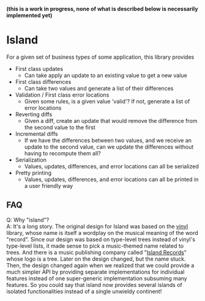 **(this is a work in progress, none of what is described below is necessarily implemented yet)**

Island
===

For a given set of business types of some application, this library provides
*   First class updates
    *   Can take apply an update to an existing value to get a new value
*   First class differences
    *   Can take two values and generate a list of their differences
*   Validation / First class error locations
    *   Given some rules, is a given value 'valid'? If not, generate a list of error locations
*   Reverting diffs
    *   Given a diff, create an update that would remove the difference from the second value to the first
*   Incremental diffs
    *   If we have the differences between two values, and we receive an update to the second value, can we update the differences without having to recompute them all?
*   Serialization
    *   Values, updates, differences, and error locations can all be serialized
*   Pretty printing
    *   Values, updates, differences, and error locations can all be printed in a user friendly way

FAQ
---

Q: Why "island"?  
A: It's a long story. The original design for Island was based on the [vinyl](http://hackage.haskell.org/package/vinyl) library, whose name is itself a wordplay on the musical meaning of the word "record". Since our design was based on type-level trees instead of vinyl's type-level lists, it made sense to pick a music-themed name related to trees. And there is a music publishing company called "[Island Records](https://en.wikipedia.org/wiki/Island_Records)" whose logo is a tree. Later on the design changed, but the name stuck.  
Then, the design changed again when we realized that we could provide a much simpler API by providing separate implementations for individual features instead of one super-generic implementation subsuming many features. So you could say that island now provides several islands of isolated functionalities instead of a single unwieldy continent!

